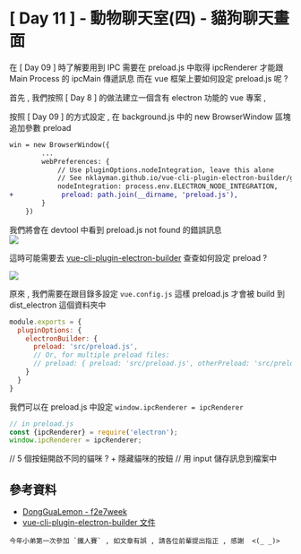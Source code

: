 # [ Day 11 ] -  動物聊天室(四) - 貓狗聊天畫面 

在 [ Day 09 ] 時了解要用到 IPC 需要在 preload.js 中取得 ipcRenderer 才能跟 Main Process 的 ipcMain 傳遞訊息
而在 vue 框架上要如何設定 preload.js 呢 ? 

首先 , 我們按照 [ Day 8 ] 的做法建立一個含有 electron 功能的 vue 專案 ,

按照 [ Day 09 ] 的方式設定 , 在 background.js 中的 new BrowserWindow 區塊追加參數 preload

```diff
win = new BrowserWindow({
        ...
        webPreferences: {
            // Use pluginOptions.nodeIntegration, leave this alone
            // See nklayman.github.io/vue-cli-plugin-electron-builder/guide/security.html#node-integration for more info
            nodeIntegration: process.env.ELECTRON_NODE_INTEGRATION,
+            preload: path.join(__dirname, 'preload.js'),
        }
    })
```

我們將會在 devtool 中看到 preload.js not found 的錯誤訊息   
![](https://i.imgur.com/fDMpdgx.png)

這時可能需要去 [vue-cli-plugin-electron-builder](https://nklayman.github.io/vue-cli-plugin-electron-builder/guide/guide.html#preload-files) 查查如何設定 preload ?  

![](https://i.imgur.com/w3djeoS.png)

原來 , 我們需要在跟目錄多設定 `vue.config.js`  這樣 preload.js 才會被 build 到 dist_electron 這個資料夾中

```javascript
module.exports = {
  pluginOptions: {
    electronBuilder: {
      preload: 'src/preload.js',
      // Or, for multiple preload files:
      // preload: { preload: 'src/preload.js', otherPreload: 'src/preload2.js' }
    }
  }
}
```

我們可以在 preload.js 中設定 `window.ipcRenderer = ipcRenderer`  

```javascript
// in preload.js
const {ipcRenderer} = require('electron');
window.ipcRenderer = ipcRenderer;
```

// 5 個按鈕開啟不同的貓咪 ? + 隱藏貓咪的按鈕 
// 用 input 儲存訊息到檔案中 

## 參考資料

- [DongGuaLemon - f2e7week](https://github.com/DongGuaLemon/f2e7week)
- [vue-cli-plugin-electron-builder 文件](https://nklayman.github.io/vue-cli-plugin-electron-builder/guide/guide.html#preload-files)

```
今年小弟第一次參加 `鐵人賽` , 如文章有誤 , 請各位前輩提出指正 , 感謝  <(_ _)>
```